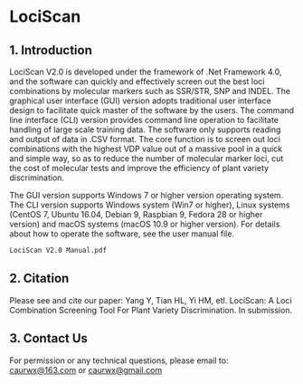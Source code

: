 # LociScan

## 1. Introduction
LociScan V2.0 is developed under the framework of .Net Framework 4.0, and the software can quickly and effectively screen out the best loci combinations by molecular markers such as SSR/STR, SNP and INDEL. The graphical user interface (GUI) version adopts traditional user interface design to facilitate quick master of the software by the users. The command line interface (CLI) version provides command line operation to facilitate handling of large scale training data. The software only supports reading and output of data in .CSV format. The core function is to screen out loci combinations with the highest VDP value out of a massive pool in a quick and simple way, so as to reduce the number of molecular marker loci, cut the cost of molecular tests and improve the efficiency of plant variety discrimination.

The GUI version supports Windows 7 or higher version operating system. The CLI version supports Windows system (Win7 or higher), Linux systems (CentOS 7, Ubuntu 16.04, Debian 9, Raspbian 9, Fedora 28 or higher version) and macOS systems (macOS 10.9 or higher version).
For details about how to operate the software, see the user manual file.

```diff
LociScan V2.0 Manual.pdf
```

## 2. Citation
Please see and cite our paper: Yang Y, Tian HL, Yi HM, etl. LociScan: A Loci Combination Screening Tool For Plant Variety Discrimination. In submission.

## 3. Contact Us
For permission or any technical questions, please email to:
caurwx@163.com or caurwx@gmail.com
